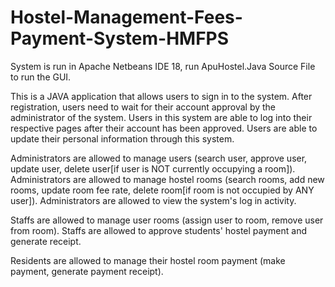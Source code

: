 # Hostel-Management-Fees-Payment-System-HMFPS
System is run in Apache Netbeans IDE 18, run ApuHostel.Java Source File to run the GUI.

This is a JAVA application that allows users to sign in to the system. 
After registration, users need to wait for their account approval by the administrator of the system.
Users in this system are able to log into their respective pages after their account has been approved.
Users are able to update their personal information through this system.

Administrators are allowed to manage users (search user, approve user, update user, delete user[if user is NOT currently occupying a room]).
Administrators are allowed to manage hostel rooms (search rooms, add new rooms, update room fee rate, delete room[if room is not occupied by ANY user]).
Administrators are allowed to view the system's log in activity.

Staffs are allowed to manage user rooms (assign user to room, remove user from room).
Staffs are allowed to approve students' hostel payment and generate receipt.

Residents are allowed to manage their hostel room payment (make payment, generate payment receipt).
